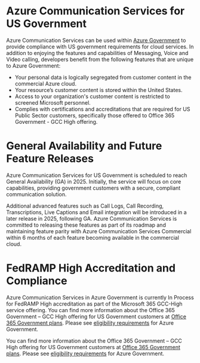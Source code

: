 # Azure Communication Services for US Government


Azure Communication Services can be used within [Azure Government](https://azure.microsoft.com/en-us/global-infrastructure/government/) to provide compliance with US government requirements for cloud services. In addition to enjoying the features and capabilities of Messaging, Voice and Video calling, developers benefit from the following features that are unique to Azure Government:
- Your personal data is logically segregated from customer content in the commercial Azure cloud.
- Your resource’s customer content is stored within the United States.
- Access to your organization's customer content is restricted to screened Microsoft personnel. 
- Complies with certifications and accreditations that are required for US Public Sector customers, specifically those offered to Office 365 Government - GCC High offering.
  
# General Availability and Future Feature Releases
Azure Communication Services for US Government is scheduled to reach General Availability (GA) in 2025. Initially, the service will focus on core capabilities, providing government customers with a secure, compliant communication solution.

Additional advanced features such as Call Logs, Call Recording, Transcriptions, Live Captions and Email integration
will be introduced in a later release in 2025, following GA. Azure Communication Services is committed to releasing these features as part of its roadmap and maintaining feature parity with Azure Communication Services Commercial within 6 months of each feature becoming available in the commercial cloud.

# FedRAMP High Accreditation and Compliance
Azure Communication Services in Azure Government is currently In Process for FedRAMP High accreditation as part of the Microsoft 365 GCC-High service offering. You can find more information about the Office 365 Government – GCC High offering for US Government customers at [Office 365 Government plans](https://products.office.com/government/compare-office-365-government-plans). Please see [eligibility requirements](https://azure.microsoft.com/global-infrastructure/government/how-to-buy/) for Azure Government. 

You can find more information about the Office 365 Government – GCC High offering for US Government customers at [Office 365 Government plans](https://products.office.com/government/compare-office-365-government-plans). Please see [eligibility requirements](https://azure.microsoft.com/en-us/global-infrastructure/government/how-to-buy/) for Azure Government. 



